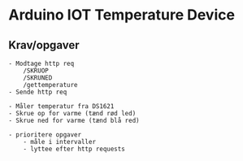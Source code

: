 # Arduino IOT Temperature Device

## Krav/opgaver

    - Modtage http req
        /SKRUOP
        /SKRUNED
        /gettemperature
    - Sende http req

    - Måler temperatur fra DS1621
    - Skrue op for varme (tænd rød led)
    - Skrue ned for varme (tænd blå red)

    - prioritere opgaver
        - måle i intervaller
        - lyttee efter http requests